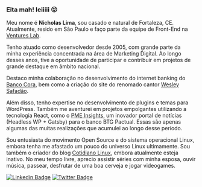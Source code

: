 ### Eita mah! Ieiiiii 😜

Meu nome é **Nicholas Lima**, sou casado e natural de Fortaleza, CE. Atualmente, resido em São Paulo e faço parte da equipe de Front-End na [Ventures Lab](https://ventureslab.io).

Tenho atuado como desenvolvedor desde 2005, com grande parte da minha experiência concentrada na área de Marketing Digital. 
Ao longo desses anos, tive a oportunidade de participar e contribuir em projetos de grande destaque em âmbito nacional.

Destaco minha colaboração no desenvolvimento do internet banking do [Banco Cora](https://www.cora.com.br), bem como a criação do site do renomado cantor [Wesley Safadão](https://www.wesleysafadao.com.br). 

Além disso, tenho expertise no desenvolvimento de plugins e temas para WordPress. Também me aventurei em projetos empolgantes utilizando a tecnologia React, como o [PME Insights](https://www.btgmaisbusiness.com/pmeinsights/), um inovador portal de notícias (Headless WP + Gatsby) para o banco BTG Pactual. Essas são apenas algumas das muitas realizações que acumulei ao longo desse período.

Sou entusiasta do movimento Open Source e do sistema operacional Linux, embora tenha me afastado um pouco do universo Linux ultimamente. Sou também o criador do blog [Cotidiano Linux](https://cotidianolinux.com.br), embora atualmente esteja inativo. No meu tempo livre, aprecio assistir séries com minha esposa, ouvir música, passear, desfrutar de uma boa cerveja e jogar videogames.

[![Linkedin Badge](https://img.shields.io/badge/-LinkedIn-blue?logo=Linkedin&logoColor=white&link=https://www.linkedin.com/in/nicklima)](https://www.linkedin.com/in/nicklima) [![Twitter Badge](https://img.shields.io/badge/-Twitter-blue?logo=twitter&logoColor=white&link=https://twitter.com/nicklimaJS)](https://twitter.com/nicklimaJS)
